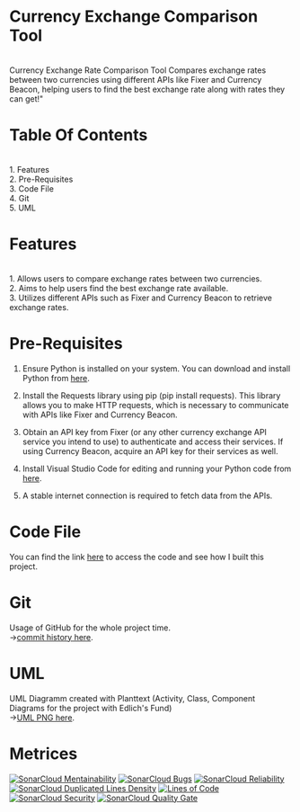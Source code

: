 # Currency Exchange Comparison Tool
<br>
Currency Exchange Rate Comparison Tool Compares exchange rates between two currencies using different APIs like Fixer and Currency Beacon, helping users to find the best exchange rate along with rates they can get!"
 
# Table Of Contents
<br>
1. Features <br>
2. Pre-Requisites <br>
3. Code File <br>
4. Git <br>
5. UML <br> 

# Features
<br>
1. Allows users to compare exchange rates between two currencies.<br style="line-height: 0.5;"> 
2. Aims to help users find the best exchange rate available.<br  style="line-height: 0.5;"> 
3. Utilizes different APIs such as Fixer and Currency Beacon to retrieve exchange rates.<br style="line-height: 0.5;"> 

# Pre-Requisites
1. Ensure Python is installed on your system. You can download and install Python from <a href="https://www.python.org/ftp/python/3.12.1/python-3.12.1-amd64.exe">here</a>.<br style="line-height: 0.5;">

2. Install the Requests library using pip (pip install requests). This library allows you to make HTTP requests, which is necessary to communicate with APIs like Fixer and Currency Beacon.<br style="line-height: 0.5;">

3. Obtain an API key from Fixer (or any other currency exchange API service you intend to use) to authenticate and access their services. If using Currency Beacon, acquire an API key for their services as well.<br style="line-height: 0.5;">

4. Install Visual Studio Code for editing and running your Python code from <a href="https://code.visualstudio.com/download">here</a>.<br style="line-height: 0.5;">

5. A stable internet connection is required to fetch data from the APIs.<br style="line-height: 0.5;">

# Code File 
 You can find the link <a href="https://github.com/cs-aman/Currency-Exchange-Comparison-Tool/blob/d5f2bb9caace9c4e5df23c522f043b95a929f96f/Python/code-file.py">here</a> to access the code and see how I built this project. 

# Git 
Usage of GitHub for the whole project time.<br style="line-height:1.5;">
→<a href='https://github.com/cs-aman/Currency-Exchange-Comparison-Tool/commits/main/'>commit history here</a>.

# UML 
UML Diagramm created with Planttext (Activity, Class, Component Diagrams for the project with Edlich's Fund)<br style="line-height: 1.5;"> 
→<a href='https://github.com/cs-aman/Currency-Exchange-Comparison-Tool/tree/main/uml-diagram'>UML PNG here</a>.

# Metrices 
[![SonarCloud Mentainability](https://sonarcloud.io/api/project_badges/measure?project=cs-aman_Currency-Exchange-Comparison-Tool&metric=sqale_rating)](https://sonarcloud.io/summary/new_code?id=cs-aman_Currency-Exchange-Comparison-Tool)
[![SonarCloud Bugs](https://sonarcloud.io/api/project_badges/measure?project=cs-aman_Currency-Exchange-Comparison-Tool&metric=bugs)](https://sonarcloud.io/summary/new_code?id=cs-aman_Currency-Exchange-Comparison-Tool)
[![SonarCloud Reliability](https://sonarcloud.io/api/project_badges/measure?project=cs-aman_Currency-Exchange-Comparison-Tool&metric=reliability_rating)](https://sonarcloud.io/summary/new_code?id=cs-aman_Currency-Exchange-Comparison-Tool)
[![SonarCloud Duplicated Lines Density](https://sonarcloud.io/api/project_badges/measure?project=cs-aman_Currency-Exchange-Comparison-Tool&metric=duplicated_lines_density)](https://sonarcloud.io/summary/new_code?id=cs-aman_Currency-Exchange-Comparison-Tool)
[![Lines of Code](https://sonarcloud.io/api/project_badges/measure?project=cs-aman_Currency-Exchange-Comparison-Tool&metric=ncloc)](https://sonarcloud.io/summary/new_code?id=cs-aman_Currency-Exchange-Comparison-Tool)
[![SonarCloud Security](https://sonarcloud.io/api/project_badges/measure?project=cs-aman_Currency-Exchange-Comparison-Tool&metric=security_rating)](https://sonarcloud.io/summary/new_code?id=cs-aman_Currency-Exchange-Comparison-Tool)
[![SonarCloud Quality Gate](https://sonarcloud.io/api/project_badges/quality_gate?project=cs-aman_Currency-Exchange-Comparison-Tool)](https://sonarcloud.io/summary/new_code?id=cs-aman_Currency-Exchange-Comparison-Tool)